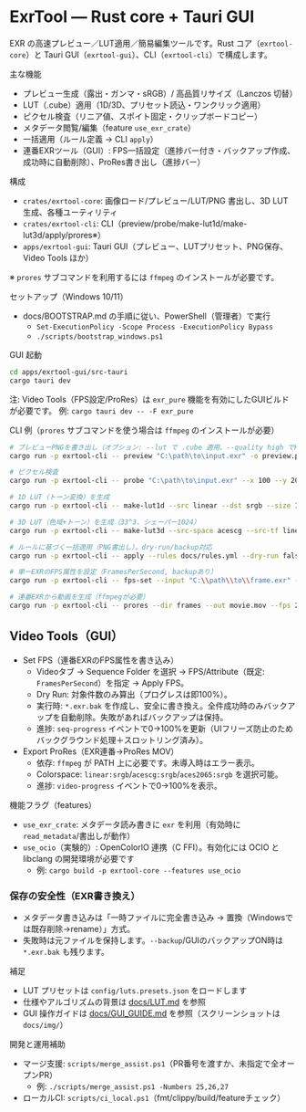 # ExrTool — Rust core + Tauri GUI

EXR の高速プレビュー／LUT適用／簡易編集ツールです。Rust コア（`exrtool-core`）と Tauri GUI（`exrtool-gui`）、CLI（`exrtool-cli`）で構成します。

主な機能
- プレビュー生成（露出・ガンマ・sRGB）/ 高品質リサイズ（Lanczos 切替）
- LUT（.cube）適用（1D/3D、プリセット読込・ワンクリック適用）
- ピクセル検査（リニア値、スポイト固定・クリップボードコピー）
- メタデータ閲覧/編集（feature `use_exr_crate`）
- 一括適用（ルール定義 → CLI `apply`）
 - 連番EXRツール（GUI）: FPS一括設定（進捗バー付き・バックアップ作成、成功時に自動削除）、ProRes書き出し（進捗バー）

構成
- `crates/exrtool-core`: 画像ロード/プレビュー/LUT/PNG 書出し、3D LUT 生成、各種ユーティリティ
- `crates/exrtool-cli`: CLI（preview/probe/make-lut1d/make-lut3d/apply/prores※）
- `apps/exrtool-gui`: Tauri GUI（プレビュー、LUTプリセット、PNG保存、Video Tools ほか）

※ `prores` サブコマンドを利用するには `ffmpeg` のインストールが必要です。

セットアップ（Windows 10/11）
- docs/BOOTSTRAP.md の手順に従い、PowerShell（管理者）で実行
  - `Set-ExecutionPolicy -Scope Process -ExecutionPolicy Bypass`
  - `./scripts/bootstrap_windows.ps1`

GUI 起動
```bash
cd apps/exrtool-gui/src-tauri
cargo tauri dev
```

注: Video Tools（FPS設定/ProRes）は `exr_pure` 機能を有効にしたGUIビルドが必要です。
例: `cargo tauri dev -- -F exr_pure`

CLI 例（`prores` サブコマンドを使う場合は `ffmpeg` のインストールが必要）
```bash
# プレビューPNGを書き出し（オプション: --lut で .cube 適用、--quality high でHQ）
cargo run -p exrtool-cli -- preview "C:\path\to\input.exr" -o preview.png --max-size 2048 --exposure 0 --gamma 2.2 --quality high

# ピクセル検査
cargo run -p exrtool-cli -- probe "C:\path\to\input.exr" --x 100 --y 200

# 1D LUT（トーン変換）を生成
cargo run -p exrtool-cli -- make-lut1d --src linear --dst srgb --size 1024 -o linear_to_srgb.cube

# 3D LUT（色域+トーン）を生成（33^3、シェーパー1024）
cargo run -p exrtool-cli -- make-lut3d --src-space acescg --src-tf linear --dst-space srgb --dst-tf srgb --size 33 --shaper-size 1024 -o acescg_to_srgb.cube

# ルールに基づく一括適用（PNG書出し）。dry-run/backup対応
cargo run -p exrtool-cli -- apply --rules docs/rules.yml --dry-run false --backup true

# 単一EXRのFPS属性を設定（FramesPerSecond, backupあり）
cargo run -p exrtool-cli -- fps-set --input "C:\\path\\to\\frame.exr" --fps 24 --dry-run false --backup true

# 連番EXRから動画を生成（ffmpegが必要）
cargo run -p exrtool-cli -- prores --dir frames --out movie.mov --fps 24 --codec prores_ks --profile 422hq
```

## Video Tools（GUI）

- Set FPS（連番EXRのFPS属性を書き込み）
  - Videoタブ → Sequence Folder を選択 → FPS/Attribute（既定: `FramesPerSecond`）を指定 → Apply FPS。
  - Dry Run: 対象件数のみ算出（プログレスは即100%）。
  - 実行時: `*.exr.bak` を作成し、安全に書き換え。全件成功時のみバックアップを自動削除。失敗があればバックアップは保持。
  - 進捗: `seq-progress` イベントで0→100%を更新（UIフリーズ防止のためバックグラウンド処理＋スロットリング済み）。
- Export ProRes（EXR連番→ProRes MOV）
  - 依存: `ffmpeg` が PATH 上に必要です。未導入時はエラー表示。
  - Colorspace: `linear:srgb`/`acescg:srgb`/`aces2065:srgb` を選択可能。
  - 進捗: `video-progress` イベントで0→100%を表示。

機能フラグ（features）
- `use_exr_crate`: メタデータ読み書きに `exr` を利用（有効時に `read_metadata`/書出しが動作）
- `use_ocio`（実験的）: OpenColorIO 連携（C FFI）。有効化には OCIO と libclang の開発環境が必要です
  - 例: `cargo build -p exrtool-core --features use_ocio`

### 保存の安全性（EXR書き換え）
- メタデータ書き込みは「一時ファイルに完全書き込み → 置換（Windowsでは既存削除→rename）」方式。
- 失敗時は元ファイルを保持します。`--backup`/GUIのバックアップON時は `*.exr.bak` も残ります。

補足
- LUT プリセットは `config/luts.presets.json` をロードします
- 仕様やアルゴリズムの背景は [docs/LUT.md](docs/LUT.md) を参照
- GUI 操作ガイドは [docs/GUI_GUIDE.md](docs/GUI_GUIDE.md) を参照（スクリーンショットは `docs/img/`）

開発と運用補助
- マージ支援: `scripts/merge_assist.ps1`（PR番号を渡すか、未指定で全オープンPR）
  - 例: `./scripts/merge_assist.ps1 -Numbers 25,26,27`
- ローカルCI: `scripts/ci_local.ps1`（fmt/clippy/build/featureチェック）
